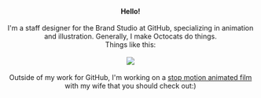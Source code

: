 <p align="center">
  <b> Hello! </b> <br> <br>
  I'm a staff designer for the Brand Studio at GitHub, specializing in animation and illustration. Generally, I make Octocats do things.  <br> Things like this: <br><br>
  <img src="https://user-images.githubusercontent.com/19292210/88347096-c067a980-ccfe-11ea-8a06-bdaf552fee06.gif"></img>
  <br>
  <br>
  Outside of my work for GitHub, I'm working on a <a href="www.instagram.com/wowshortfilm"> stop motion animated film </a> with my wife that you should check out:)

